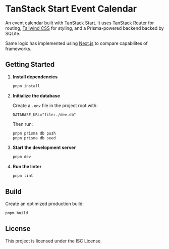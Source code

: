 # TanStack Start Event Calendar

An event calendar built with [TanStack Start](https://tanstack.com/start). It uses [TanStack Router](https://tanstack.com/router) for routing, [Tailwind CSS](https://tailwindcss.com) for styling, and a Prisma-powered backend backed by SQLite.

Same logic has implemented using [Next.js](https://github.com/tappiola/next-js-calendar) to compare capabilites of frameworks.

## Getting Started

1. **Install dependencies**

   ```bash
   pnpm install
   ```

2. **Initialize the database**

   Create a `.env` file in the project root with:

   ```env
   DATABASE_URL="file:./dev.db"
   ```

   Then run:

   ```bash
   pnpm prisma db push
   pnpm prisma db seed
   ```

3. **Start the development server**

   ```bash
   pnpm dev
   ```

4. **Run the linter**

   ```bash
   pnpm lint
   ```

## Build

Create an optimized production build:

```bash
pnpm build
```

## License

This project is licensed under the ISC License.
